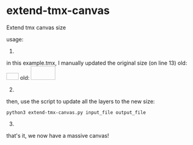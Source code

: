 # extend-tmx-canvas
Extend tmx canvas size

usage:

1)
in this example.tmx, I manually updated the original size (on line 13)
old:
  <image source="townInterior" width="32" height="18"/>
old:
  <image source="townInterior" width="64" height="36"/>

2)

then, use the script to update all the layers to the new size:
```
python3 extend-tmx-canvas.py input_file output_file
```

3)
that's it, we now have a massive canvas!
